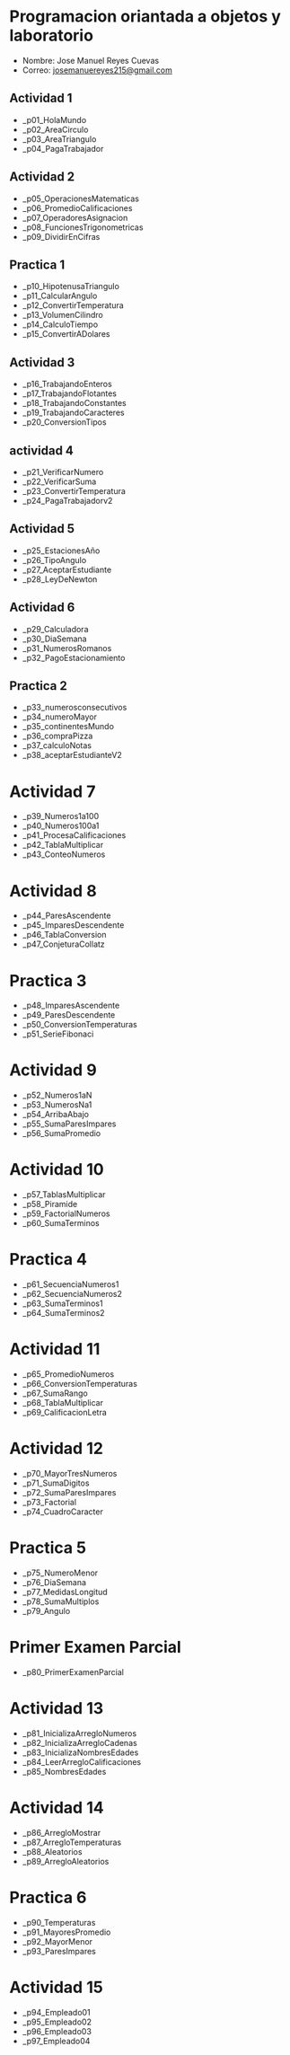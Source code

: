 # Programacion oriantada a objetos y laboratorio 
- Nombre: Jose Manuel Reyes Cuevas 
- Correo: josemanuereyes215@gmail.com

 ## Actividad 1 
 - _p01_HolaMundo 
 - _p02_AreaCirculo
 - _p03_AreaTriangulo
 - _p04_PagaTrabajador 

 ## Actividad 2
 - _p05_OperacionesMatematicas 
 - _p06_PromedioCalificaciones
 - _p07_OperadoresAsignacion
 - _p08_FuncionesTrigonometricas 
 - _p09_DividirEnCifras 

 ## Practica 1
 - _p10_HipotenusaTriangulo
 - _p11_CalcularAngulo
 - _p12_ConvertirTemperatura
 - _p13_VolumenCilindro
 - _p14_CalculoTiempo
 - _p15_ConvertirADolares
 
 ## Actividad 3
 - _p16_TrabajandoEnteros
 - _p17_TrabajandoFlotantes
 - _p18_TrabajandoConstantes
 - _p19_TrabajandoCaracteres
 - _p20_ConversionTipos

 ## actividad 4 
 - _p21_VerificarNumero
 - _p22_VerificarSuma
 - _p23_ConvertirTemperatura
 - _p24_PagaTrabajadorv2

## Actividad 5
- _p25_EstacionesAño
- _p26_TipoAngulo
- _p27_AceptarEstudiante
- _p28_LeyDeNewton

## Actividad 6
- _p29_Calculadora
- _p30_DiaSemana
- _p31_NumerosRomanos
- _p32_PagoEstacionamiento

## Practica 2
- _p33_numerosconsecutivos
- _p34_numeroMayor
- _p35_continentesMundo
- _p36_compraPizza
- _p37_calculoNotas
- _p38_aceptarEstudianteV2

# Actividad 7
- _p39_Numeros1a100
- _p40_Numeros100a1
- _p41_ProcesaCalificaciones
- _p42_TablaMultiplicar
- _p43_ConteoNumeros

# Actividad 8
- _p44_ParesAscendente
- _p45_ImparesDescendente
- _p46_TablaConversion
- _p47_ConjeturaCollatz

# Practica 3
- _p48_ImparesAscendente
- _p49_ParesDescendente
- _p50_ConversionTemperaturas
- _p51_SerieFibonaci

# Actividad 9
- _p52_Numeros1aN
- _p53_NumerosNa1
- _p54_ArribaAbajo
- _p55_SumaParesImpares
- _p56_SumaPromedio

# Actividad 10
- _p57_TablasMultiplicar
- _p58_Piramide
- _p59_FactorialNumeros
- _p60_SumaTerminos

# Practica 4
- _p61_SecuenciaNumeros1
- _p62_SecuenciaNumeros2
- _p63_SumaTerminos1
- _p64_SumaTerminos2

# Actividad 11
- _p65_PromedioNumeros
- _p66_ConversionTemperaturas
- _p67_SumaRango
- _p68_TablaMultiplicar
- _p69_CalificacionLetra

# Actividad 12
- _p70_MayorTresNumeros
- _p71_SumaDigitos
- _p72_SumaParesImpares
- _p73_Factorial
- _p74_CuadroCaracter

# Practica 5
- _p75_NumeroMenor
- _p76_DiaSemana  
- _p77_MedidasLongitud  
- _p78_SumaMultiplos
- _p79_Angulo

# Primer Examen Parcial 
- _p80_PrimerExamenParcial

# Actividad 13 
- _p81_InicializaArregloNumeros
- _p82_InicializaArregloCadenas
- _p83_InicializaNombresEdades
- _p84_LeerArregloCalificaciones
- _p85_NombresEdades
 
# Actividad 14
- _p86_ArregloMostrar
- _p87_ArregloTemperaturas
- _p88_Aleatorios
- _p89_ArregloAleatorios

# Practica 6
- _p90_Temperaturas
- _p91_MayoresPromedio
- _p92_MayorMenor
- _p93_ParesImpares

# Actividad 15
- _p94_Empleado01
- _p95_Empleado02
- _p96_Empleado03
- _p97_Empleado04